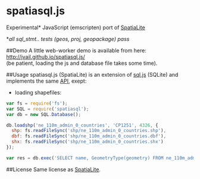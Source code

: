 # spatiasql.js

Experimental\* JavaScript (emscripten) port of [SpatiaLite](https://www.gaia-gis.it/fossil/libspatialite/index)

\*_all sql_stmt.. tests (geos, proj, geopackage) pass_

##Demo
A little web-worker demo is available from here: http://jvail.github.io/spatiasql.js/
<br>(be patient, loading the js and database file takes some time).

##Usage
spatiasql.js (SpatiaLite) is an extension of [sql.js](https://github.com/kripken/sql.js/) (SQLite) and implements the same [API](https://github.com/kripken/sql.js/#usage), exept:

 - loading shapefiles:
```js
var fs = require('fs');
var SQL = require('spatiasql');
var db = new SQL.Database();

db.loadshp('ne_110m_admin_0_countries', 'CP1251', 4326, {
  shp: fs.readFileSync('shp/ne_110m_admin_0_countries.shp'),
  dbf: fs.readFileSync('shp/ne_110m_admin_0_countries.dbf'),
  shx: fs.readFileSync('shp/ne_110m_admin_0_countries.shx')
});

var res = db.exec('SELECT name, GeometryType(geometry) FROM ne_110m_admin_0_countries');
```

##License
Same license as [SpatiaLite](https://www.gaia-gis.it/fossil/libspatialite/index).
